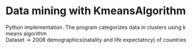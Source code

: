 # Data mining with KmeansAlgorithm

Python implementation. The program categorizes data in clusters using k means algorithm<br>
Dataset -> 2008 demographics(natality and life expectatncy) of countries
